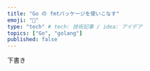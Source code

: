 ```yaml
---
title: "Go の fmtパッケージを使いこなす"
emoji: "🧌"
type: "tech" # tech: 技術記事 / idea: アイデア
topics: ["Go", "golang"]
published: false
---
```


下書き